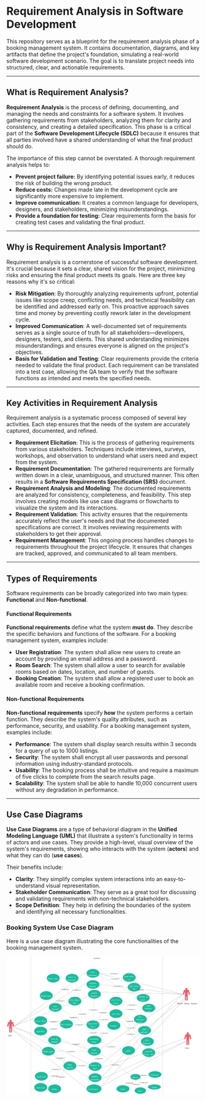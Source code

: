 # Requirement Analysis in Software Development

This repository serves as a blueprint for the requirement analysis phase of a booking management system. It contains documentation, diagrams, and key artifacts that define the project's foundation, simulating a real-world software development scenario. The goal is to translate project needs into structured, clear, and actionable requirements.

---

## What is Requirement Analysis?

**Requirement Analysis** is the process of defining, documenting, and managing the needs and constraints for a software system. It involves gathering requirements from stakeholders, analyzing them for clarity and consistency, and creating a detailed specification. This phase is a critical part of the **Software Development Lifecycle (SDLC)** because it ensures that all parties involved have a shared understanding of what the final product should do.

The importance of this step cannot be overstated. A thorough requirement analysis helps to:

* **Prevent project failure:** By identifying potential issues early, it reduces the risk of building the wrong product.
* **Reduce costs:** Changes made late in the development cycle are significantly more expensive to implement.
* **Improve communication:** It creates a common language for developers, designers, and stakeholders, minimizing misunderstandings.
* **Provide a foundation for testing:** Clear requirements form the basis for creating test cases and validating the final product.
---

## Why is Requirement Analysis Important?

Requirement analysis is a cornerstone of successful software development. It's crucial because it sets a clear, shared vision for the project, minimizing risks and ensuring the final product meets its goals. Here are three key reasons why it's so critical:

* **Risk Mitigation**: By thoroughly analyzing requirements upfront, potential issues like scope creep, conflicting needs, and technical feasibility can be identified and addressed early on. This proactive approach saves time and money by preventing costly rework later in the development cycle.
* **Improved Communication**: A well-documented set of requirements serves as a single source of truth for all stakeholders—developers, designers, testers, and clients. This shared understanding minimizes misunderstandings and ensures everyone is aligned on the project's objectives.
* **Basis for Validation and Testing**: Clear requirements provide the criteria needed to validate the final product. Each requirement can be translated into a test case, allowing the QA team to verify that the software functions as intended and meets the specified needs.

---

## Key Activities in Requirement Analysis

Requirement analysis is a systematic process composed of several key activities. Each step ensures that the needs of the system are accurately captured, documented, and refined.

* **Requirement Elicitation**: This is the process of gathering requirements from various stakeholders. Techniques include interviews, surveys, workshops, and observation to understand what users need and expect from the system.
* **Requirement Documentation**: The gathered requirements are formally written down in a clear, unambiguous, and structured manner. This often results in a **Software Requirements Specification (SRS)** document.
* **Requirement Analysis and Modeling**: The documented requirements are analyzed for consistency, completeness, and feasibility. This step involves creating models like use case diagrams or flowcharts to visualize the system and its interactions.
* **Requirement Validation**: This activity ensures that the requirements accurately reflect the user's needs and that the documented specifications are correct. It involves reviewing requirements with stakeholders to get their approval.
* **Requirement Management**: This ongoing process handles changes to requirements throughout the project lifecycle. It ensures that changes are tracked, approved, and communicated to all team members.

---

## Types of Requirements

Software requirements can be broadly categorized into two main types: **Functional** and **Non-functional**.

#### Functional Requirements

**Functional requirements** define what the system **must do**. They describe the specific behaviors and functions of the software. For a booking management system, examples include:

* **User Registration**: The system shall allow new users to create an account by providing an email address and a password.
* **Room Search**: The system shall allow a user to search for available rooms based on dates, location, and number of guests.
* **Booking Creation**: The system shall allow a registered user to book an available room and receive a booking confirmation.

#### Non-functional Requirements

**Non-functional requirements** specify **how** the system performs a certain function. They describe the system's quality attributes, such as performance, security, and usability. For a booking management system, examples include:

* **Performance**: The system shall display search results within 3 seconds for a query of up to 1000 listings.
* **Security**: The system shall encrypt all user passwords and personal information using industry-standard protocols.
* **Usability**: The booking process shall be intuitive and require a maximum of five clicks to complete from the search results page.
* **Scalability**: The system shall be able to handle 10,000 concurrent users without any degradation in performance.
---

## Use Case Diagrams

**Use Case Diagrams** are a type of behavioral diagram in the **Unified Modeling Language (UML)** that illustrate a system's functionality in terms of actors and use cases. They provide a high-level, visual overview of the system's requirements, showing who interacts with the system (**actors**) and what they can do (**use cases**).

Their benefits include:

* **Clarity**: They simplify complex system interactions into an easy-to-understand visual representation.
* **Stakeholder Communication**: They serve as a great tool for discussing and validating requirements with non-technical stakeholders.
* **Scope Definition**: They help in defining the boundaries of the system and identifying all necessary functionalities.

### Booking System Use Case Diagram

Here is a use case diagram illustrating the core functionalities of the booking management system.

![alx-booking-uc.png](alx-booking-uc.png)
